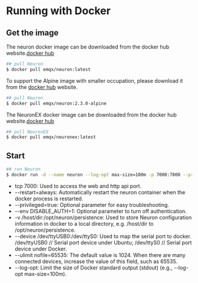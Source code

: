 # Running with Docker

## Get the image

The neuron docker image can be downloaded from the docker hub website.[docker hub](https://hub.docker.com/r/emqx/neuron)

```bash
## pull Neuron
$ docker pull emqx/neuron:latest
```

To support the Alpine image with smaller occupation, please download it from the [docker hub](https://hub.docker.com/r/emqx/neuron/tags) website.

```bash
## pull Neuron
$ docker pull emqx/neuron:2.3.0-alpine
```

The NeuronEX docker image can be downloaded from the docker hub website.[docker hub](https://hub.docker.com/r/emqx/neuronex)

```bash
## pull NeuronEX
$ docker pull emqx/neuronex:latest
```

## Start

```bash
## run Neuron
$ docker run -d --name neuron --log-opt max-size=100m -p 7000:7000 --privileged=true -v /host/dir:/opt/neuron/persistence --device /dev/ttyUSB0:/dev/ttyS0 --restart=always emqx/neuron:latest
```

* tcp 7000: Used to access the web and http api port.
* --restart=always: Automatically restart the neuron container when the docker process is restarted.
* --privileged=true: Optional parameter for easy troubleshooting.
* --env DISABLE_AUTH=1: Optional parameter to turn off authentication.
* -v /host/dir:/opt/neuron/persistence: Used to store Neuron configuration information in docker to a local directory, e.g. /host/dir to /opt/neuron/persistence.
* --device /dev/ttyUSB0:/dev/ttyS0: Used to map the serial port to docker. /dev/ttyUSB0 // Serial port device under Ubuntu; /dev/ttyS0 // Serial port device under Docker.
* --ulimit nofile=65535: The default value is 1024. When there are many connected devices, increase the value of this field, such as 65535.
* --log-opt: Limit the size of Docker standard output (stdout) (e.g., --log-opt max-size=100m).